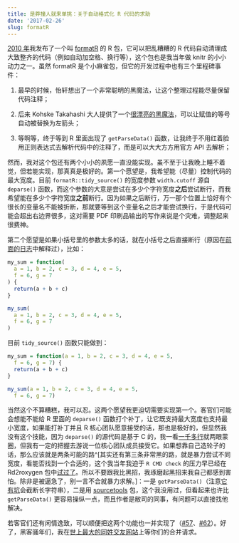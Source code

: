 ```yaml
---
title: 是莽撞人就来单挑：关于自动格式化 R 代码的求助
date: '2017-02-26'
slug: formatR
---
```


[2010 年](/cn/2010/03/new-r-package-formatr/)我发布了一个叫 [formatR](/formatr) 的 R 包，它可以把乱糟糟的 R 代码自动清理成大致整齐的代码（例如自动加空格、换行等），这个包也是我当年做 knitr 的小小动力之一。虽然 formatR 是个小麻雀包，但它的开发过程中也有三个里程碑事件：

1. 最早的时候，怡轩想出了一个非常聪明的黑魔法，让这个整理过程能尽量保留代码注释；

1. 后来	Kohske Takahashi 大人提供了一个[很漂亮的黑魔法](https://github.com/yihui/formatR/commit/a2692d59f)，可以让赋值的等号自动被替换为左箭头；

1. 等啊等，终于等到 R 里面出现了 `getParseData()` 函数，让我终于不用红着脸用正则表达式去解析代码中的注释了，而是可以大大方方用官方 API 去解析；

然而，我对这个包还有两个小小的夙愿一直没能实现。虽不至于让我晚上睡不着觉，但若能实现，那真真是极好的。第一个愿望是，我希望能（尽量）控制代码的最大宽度。目前 `formatR::tidy_source()` 的宽度参数 `width.cutoff` 源自 `deparse()` 函数，而这个参数的大意是尝试在多少个字符宽度**之后**尝试断行，而我希望能在多少个字符宽度**之前**断行。因为如果之后断行，万一那个位置上恰好有个很长的变量名不能被折断，那就要等到这个变量名之后才能尝试换行，于是代码可能会超出右边界很多，这对需要 PDF 印刷品输出的写作来说是个灾难，调整起来很费神。

第二个愿望是如果小括号里的参数太多的话，就在小括号之后直接断行（原因在[前面的日志](/cn/2017/01/blank-area/)中解释过），比如：

```r
my_sum = function(
  a = 1, b = 2, c = 3, d = 4, e = 5,
  f = 6, g = 7
) {
  return(a + b + c)
}

my_sum(
  a = 1, b = 2, c = 3, d = 4, e = 5,
  f = 6, g = 7
)
```

目前 `tidy_source()` 函数只能做到：

```r
my_sum = function(a = 1, b = 2, c = 3, d = 4, e = 5,
  f = 6, g = 7) {
  return(a + b + c)
}

my_sum(a = 1, b = 2, c = 3, d = 4, e = 5,
  f = 6, g = 7)
```

当然这个不算糟糕，我可以忍。这两个愿望我更迫切需要实现第一个。客官们可能会想能不能给 R 里面的 `deparse()` 函数打个补丁，让它既支持最大宽度也支持最小宽度，如果能打补丁并且 R 核心团队愿意接受的话，那也是极好的，但显然我没有这个技能，因为 `deparse()` 的源代码是基于 C 的，我一看[一千多行](https://github.com/wch/r-source/blob/trunk/src/main/deparse.c)就两眼蒙圈，但我有一定的把握去游说一位核心团队成员接受它。如果想靠自己造轮子的话，那么应该就是两条可能的路^[其实还有第三条非常黑的路，就是暴力尝试不同宽度，看能否找到一个合适的，这个我当年我迫于 `R CMD check` 的压力早已经在 Rd2roxygen 包中[试过了](https://github.com/yihui/Rd2roxygen/blob/b16a03009/R/build.R#L154-L164)。所以不要跟我比黑招，我琢磨起黑招来我自己都感到害怕。除非是被逼急了，别一言不合就暴力求解。]：一是 `getParseData()`（注意[它有坑](https://github.com/yihui/formatR/commit/045e42b)会截断长字符串），二是用 [sourcetools](https://github.com/kevinushey/sourcetools) 包，这个我没用过，但看起来也许比 `getParseData()` 更容易操纵一点，而且作者是敝司的同事，有问题可以直接找他解决。

若客官们还有闲情逸致，可以顺便把这两个功能也一并实现了（[#57](https://github.com/yihui/formatR/issues/57)、[#62](https://github.com/yihui/formatR/issues/62)）。好了，黑客骚年们，我在[世上最大的同姓交友网站](https://github.com)上等你们的合并请求。
